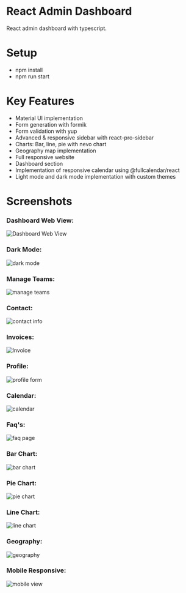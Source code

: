 # React Admin Dashboard
React admin dashboard with typescript.

# Setup
- npm install
- npm run start

# Key Features
- Material UI implementation
- Form generation with formik
- Form validation with yup
- Advanced & responsive sidebar with react-pro-sidebar
- Charts: Bar, line, pie with nevo chart
- Geography map implementation
- Full responsive website
- Dashboard section
- Implementation of responsive calendar using @fullcalendar/react
- Light mode and dark mode implementation with custom themes


# Screenshots
### Dashboard Web View:
![Dashboard Web View](https://github.com/Sumant64/react-admin-dashboard/assets/95896943/c58e8f9b-92ce-4d3e-b9bc-05b899fb3a1c)

### Dark Mode:
![dark mode](https://github.com/Sumant64/react-admin-dashboard/assets/95896943/281de709-8eb4-4563-a27c-78ef8478d696)

### Manage Teams:
![manage teams](https://github.com/Sumant64/react-admin-dashboard/assets/95896943/d88d7a59-7ca6-40e7-844c-0f5c7da874be)

### Contact:
![contact info](https://github.com/Sumant64/react-admin-dashboard/assets/95896943/f07cd6d4-2ce4-41d1-904a-97fe1743c084)

### Invoices:
![Invoice](https://github.com/Sumant64/react-admin-dashboard/assets/95896943/bcfa0c19-fa4c-4f6e-9a38-7ccccbb76d47)

### Profile:
![profile form](https://github.com/Sumant64/react-admin-dashboard/assets/95896943/5884c538-3fe9-477f-b047-3d7180782ad9)

### Calendar:
![calendar](https://github.com/Sumant64/react-admin-dashboard/assets/95896943/e198a7d1-c6e7-4aef-a517-2737010f0e79)

### Faq's:
![faq page](https://github.com/Sumant64/react-admin-dashboard/assets/95896943/9770db6c-4447-4a2e-b230-c6485b2bad9e)

### Bar Chart:
![bar chart](https://github.com/Sumant64/react-admin-dashboard/assets/95896943/2e8f2233-3672-47ae-b171-a6d7986852bc)

### Pie Chart:
![pie chart](https://github.com/Sumant64/react-admin-dashboard/assets/95896943/cae0c10e-2f74-45f7-a4c5-ba096ee6ffb3)

### Line Chart:
![line chart](https://github.com/Sumant64/react-admin-dashboard/assets/95896943/a33eb35a-397d-4da4-b73d-46bddeaf5046)

### Geography:
![geography](https://github.com/Sumant64/react-admin-dashboard/assets/95896943/aee83330-6e17-4bb2-914d-292347740715)

### Mobile Responsive:
![mobile view](https://github.com/Sumant64/react-admin-dashboard/assets/95896943/7e963f80-02d0-4970-996c-d7007f5adc2a)
